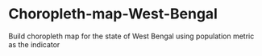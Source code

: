# Choropleth-map-West-Bengal
Build choropleth map for the state of West Bengal using population metric as the indicator
